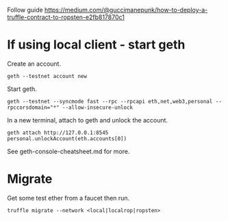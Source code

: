 Follow guide https://medium.com/@guccimanepunk/how-to-deploy-a-truffle-contract-to-ropsten-e2fb817870c1

# If using local client - start geth
Create an account.
```
geth --testnet account new
```

Start geth.
```
geth --testnet --syncmode fast --rpc --rpcapi eth,net,web3,personal --rpccorsdomain="*" --allow-insecure-unlock
```

In a new terminal, attach to geth and unlock the account.
```
geth attach http://127.0.0.1:8545
personal.unlockAccount(eth.accounts[0])
```
See geth-console-cheatsheet.md for more.

# Migrate
Get some test ether from a faucet then run.
```
truffle migrate --network <local|localrop|ropsten>
```

